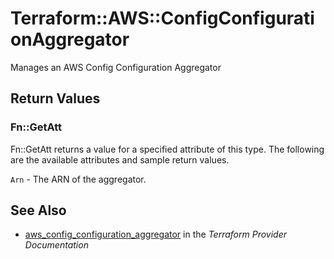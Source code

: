 # Terraform::AWS::ConfigConfigurationAggregator

Manages an AWS Config Configuration Aggregator

## Return Values

### Fn::GetAtt

Fn::GetAtt returns a value for a specified attribute of this type. The following are the available attributes and sample return values.

`Arn` - The ARN of the aggregator.

## See Also

* [aws_config_configuration_aggregator](https://www.terraform.io/docs/providers/aws/r/config_configuration_aggregator.html) in the _Terraform Provider Documentation_
